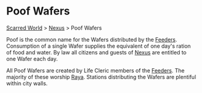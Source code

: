 # Poof Wafers 
[Scarred World](./scarred-world.md) > [Nexus](./city.md) > Poof Wafers

Poof is the common name for the Wafers distributed by the [Feeders](./feeders.md). Consumption of a single Wafer supplies the equivalent of one day's ration of food and water. By law all citizens and guests of [Nexus](./city.md) are entitled to one Wafer each day.

All Poof Wafers are created by Life Cleric members of the [Feeders](./feeders.md). The majority of these worship [Raya](./pantheon.md). Stations distributing the Wafers are plentiful within city walls.

